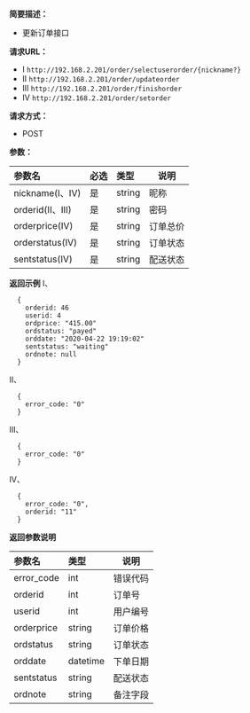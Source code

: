 
    
**简要描述：** 

- 更新订单接口

**请求URL：** 
- I ` http://192.168.2.201/order/selectuserorder/{nickname?} ` 
- II ` http://192.168.2.201/order/updateorder `
- III ` http://192.168.2.201/order/finishorder `
- IV ` http://192.168.2.201/order/setorder `
  
**请求方式：**
- POST 

**参数：** 

|参数名|必选|类型|说明|
|:----    |:---|:----- |-----   |
|nickname(I、IV) |是  |string |昵称   |
|orderid(II、III) |是  |string | 密码    |
|orderprice(IV)  |是  |string | 订单总价 |
|orderstatus(IV)|是|string|订单状态|
|sentstatus(IV)|是|string|配送状态|

 **返回示例**
I、
``` 
  {
    orderid: 46
	userid: 4
	ordprice: "415.00"
	ordstatus: "payed"
	orddate: "2020-04-22 19:19:02"
	sentstatus: "waiting"
	ordnote: null
  }
```
II、
``` 
  {
    error_code: "0"
  }
```
III、
``` 
  {
    error_code: "0"
  }
```
IV、
``` 
  {
    error_code: "0",
	orderid: "11"
  }
```

 **返回参数说明** 

|参数名|类型|说明|
|:-----  |:-----|-----                           |
|error_code |int|错误代码  |
|orderid|int|订单号|
|userid|int|用户编号|
|orderprice|string|订单价格|
|ordstatus|string|订单状态|
|orddate|datetime|下单日期|
|sentstatus|string|配送状态|
|ordnote|string|备注字段|

 